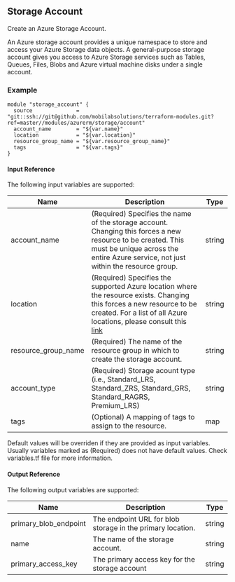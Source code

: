 ## Storage Account
Create an Azure Storage Account.

An Azure storage account provides a unique namespace to store and access your Azure Storage data objects. A general-purpose storage account gives you access to Azure Storage services such as Tables, Queues, Files, Blobs and Azure virtual machine disks under a single account.

### Example
```hcl
module "storage_account" {
  source              = "git::ssh://git@github.com/mobilabsolutions/terraform-modules.git?ref=master//modules/azurerm/storage/account"
  account_name        = "${var.name}"
  location            = "${var.location}"
  resource_group_name = "${var.resource_group_name}"
  tags                = "${var.tags}"
}
```

#### Input Reference
The following input variables are supported:

Name | Description | Type 
----------------- | --------- | -------- 
account_name  | (Required) Specifies the name of the storage account. Changing this forces a new resource to be created. This must be unique across the entire Azure service, not just within the resource group. | string 
location | (Required) Specifies the supported Azure location where the resource exists. Changing this forces a new resource to be created. For a list of all Azure locations, please consult this [link](https://azure.microsoft.com/en-us/regions/) | string 
resource_group_name | (Required) The name of the resource group in which to create the storage account. | string
account_type | (Required) Storage acount type (i.e.,  Standard_LRS, Standard_ZRS, Standard_GRS, Standard_RAGRS, Premium_LRS) | string
tags | (Optional) A mapping of tags to assign to the resource. | map

Default values will be overriden if they are provided as input variables. Usually variables marked as (Required) does not have default values. Check variables.tf file for more information.


#### Output Reference
The following output variables are supported:

Name | Description | Type
----------------- | --------- | --------
primary_blob_endpoint  | The endpoint URL for blob storage in the primary location. | string
name | The name of the storage account. | string
primary_access_key | The primary access key for the storage account | string
